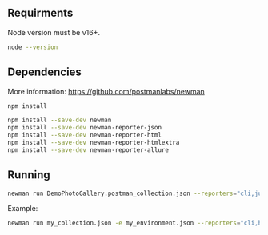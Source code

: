 
## Requirments

Node version must be v16+.

```bash
node --version
```

## Dependencies

More information: https://github.com/postmanlabs/newman

```bash
npm install

npm install --save-dev newman
npm install --save-dev newman-reporter-json
npm install --save-dev newman-reporter-html
npm install --save-dev newman-reporter-htmlextra
npm install --save-dev newman-reporter-allure
```

## Running

```bash
newman run DemoPhotoGallery.postman_collection.json --reporters="cli,junit,json,junit,htmlextra"
```

Example:
```bash
newman run my_collection.json -e my_environment.json --reporters="cli,htmlextra"
```
